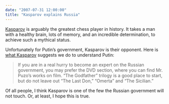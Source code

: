 ```yaml
---
date: "2007-07-31 12:00:00"
title: "Kasparov explains Russia"
---
```




[Kasparov](https://en.wikipedia.org/wiki/Kasparov) is arguably the greatest chess player in history. It takes a man with a healthy brain, lots of memory, and an incredible determination, to achieve such a mythical status.

Unfortunately for Putin&rsquo;s government, Kasparov is their opponent. Here is [what Kasparov](http://www.opinionjournal.com/extra/?id=110010398) suggests we do to understand Putin:

> If you are in a real hurry to become an expert on the Russian government, you may prefer the DVD section, where you can find Mr. Puzo&rsquo;s works on film. &ldquo;The Godfather&rdquo; trilogy is a good place to start, but do not leave out &ldquo;The Last Don,&rdquo; &ldquo;Omerta&rdquo; and &ldquo;The Sicilian.&rdquo;


Of all people, I think Kasparov is one of the few the Russian government will not touch. Or, at least, I hope this is true.


